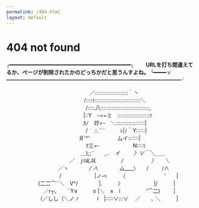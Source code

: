 ```yaml
---
permalink: /404.html
layout: default
---
```


<style type="text/css" media="screen">
  .center-column{
    /* width:500px; */
  }
  .center-column h1 {
    font-size: 4em;
    line-height: 1;
    letter-spacing: -1px;
  }
  .center-column p {
      line-height: 1.5rem;
      white-space: pre;
    }
</style>

  <h1>404 not found</h1>

  <p>
╭━━━━━━━━━━━━━━━━━━━━━━━━━━━━━━━━━━━━━━╮
    <strong
      >　　URLを打ち間違えてるか、ページが削除されたかのどっちかだと思うんすよね。</strong
    >
╰━━━━ｖ━━━━━━━━━━━━━━━━━━━━━━━━━━━━━━━━━╯

　　　　　　　　　 　 　 　 　 　 ／::::::::::::::::::::::｀丶
　　　　　　　　 　 　 　 　 　 /::::ｲ::::::::::::::::::::::::::::::＼
　　　　　　　　　　　　　　　/:::::八::::::::::::::::::::::::::::::::,
　　　　　　　　　　　　　 　 |::Y　ｰ==ミ　:::::::::::::::::::::ﾘ
　　　　　　　　　　　　　 　 ｶﾉ　竚=-　＼:::::::::::::::::::|
　　　　　　　　　　　　　　　/　 ::.¨¨ 　 　 ﾚ|ﾉ＾Y::::::|
　　　　　　　 　 　 　 　 　 爿'^’　　　　　 厶イ:::::::|
　　　　　　　　　　　　　　　ﾏ三=-　　　　　　 N::::ﾘ
　　　　　　　　　　　　　　＿};;¨　　_,..　イ　 　 〉∨￣＼＿＿
　　　　　　　　　 　 　 ／　 jﾘ乢圦　　 　 　 /　　　　　 〉　　＼
　　　 　 　 　 　 　 ／ヽ　　　　/ ∧　　　　厶____,〉　　/　 　 /∧
　　　　　　　　　　/　　　　　　 |ノｰﾍ　 　 〈　　　　　　　 '　　|
　　　　　　(二二⌒¨＼　V^/　　　　|.　　　〉　　　　　　 |/　　　|
　　　　　　　／r┬､　　ﾞY∨ 　 　 o |＼　∧　i 　　　 　 '⌒二)　 　 |
　　　 　 　 （／しし（＼ノ ﾉ　 　 　i　|:::::∨:::∨  　／　　､ ＼　　　|
  </p>
